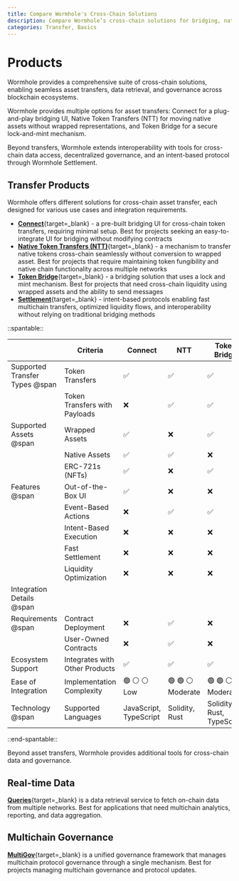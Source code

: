 ```yaml
---
title: Compare Wormhole's Cross-Chain Solutions
description: Compare Wormhole’s cross-chain solutions for bridging, native transfers, data queries, and governance to enable seamless blockchain interoperability.
categories: Transfer, Basics
---
```


# Products 

Wormhole provides a comprehensive suite of cross-chain solutions, enabling seamless asset transfers, data retrieval, and governance across blockchain ecosystems.

Wormhole provides multiple options for asset transfers: Connect for a plug-and-play bridging UI, Native Token Transfers (NTT) for moving native assets without wrapped representations, and Token Bridge for a secure lock-and-mint mechanism.

Beyond transfers, Wormhole extends interoperability with tools for cross-chain data access, decentralized governance, and an intent-based protocol through Wormhole Settlement.

## Transfer Products

Wormhole offers different solutions for cross-chain asset transfer, each designed for various use cases and integration requirements.

- [**Connect**](/docs/build/transfers/connect/overview/){target=\_blank} - a pre-built bridging UI for cross-chain token transfers, requiring minimal setup. Best for projects seeking an easy-to-integrate UI for bridging without modifying contracts
- [**Native Token Transfers (NTT)**](/docs/learn/transfers/native-token-transfers/overview/){target=\_blank} - a mechanism to transfer native tokens cross-chain seamlessly without conversion to wrapped asset. Best for projects that require maintaining token fungibility and native chain functionality across multiple networks
- [**Token Bridge**](/docs/learn/transfers/token-bridge/){target=\_blank} - a bridging solution that uses a lock and mint mechanism. Best for projects that need cross-chain liquidity using wrapped assets and the ability to send messages
- [**Settlement**](/docs/learn/messaging/wormhole-settlement/overview/){target=\_blank} - intent-based protocols enabling fast multichain transfers, optimized liquidity flows, and interoperability without relying on traditional bridging methods

<div markdown class="full-width">

::spantable::

|                                | Criteria                              | Connect            | NTT                | Token Bridge       | Settlement         |
|--------------------------------|---------------------------------------|--------------------|--------------------|--------------------|--------------------|
| Supported Transfer Types @span | Token Transfers                       | :white_check_mark: | :white_check_mark: | :white_check_mark: | :white_check_mark: |
|                                | Token Transfers with Payloads         | :x:                | :white_check_mark: | :white_check_mark: | :white_check_mark: |
| Supported Assets @span         | Wrapped Assets                        | :white_check_mark: | :x:                | :white_check_mark: | :white_check_mark: |
|                                | Native Assets                         | :white_check_mark: | :white_check_mark: | :x:                | :white_check_mark: |
|                                | ERC-721s (NFTs)                       | :white_check_mark: | :x:                | :white_check_mark: | :white_check_mark: |
| Features @span                 | Out-of-the-Box UI                     | :white_check_mark: | :x:                | :x:                | :white_check_mark: |
|                                | Event-Based Actions                   | :x:                | :white_check_mark: | :white_check_mark: | :x:                |
|                                | Intent-Based Execution                | :x:                | :x:                | :x:                | :white_check_mark: |
|                                | Fast Settlement                       | :x:                | :x:                | :x:                | :white_check_mark: |
|                                | Liquidity Optimization                | :x:                | :x:                | :x:                | :white_check_mark: |
| Integration Details @span      |                                       |                    |                    |                    |                    |
| Requirements @span             | Contract Deployment                   | :x:                | :white_check_mark: | :x:                |:white_check_mark:  |
|                                | User-Owned Contracts                  | :x:                | :white_check_mark: | :x:                |:x:                |
| Ecosystem Support              | Integrates with Other Products        | :white_check_mark: | :white_check_mark: | :white_check_mark: |:white_check_mark: |
| Ease of Integration            | Implementation Complexity             | :green_circle: :white_circle: :white_circle: <br> Low | :green_circle: :green_circle: :white_circle: <br> Moderate | :green_circle: :green_circle: :white_circle: <br> Moderate |:green_circle: :white_circle: :white_circle: <br> Low |
| Technology @span               | Supported Languages                   | JavaScript, TypeScript | Solidity, Rust | Solidity, Rust, TypeScript | TypeScript |

::end-spantable::

</div>

Beyond asset transfers, Wormhole provides additional tools for cross-chain data and governance.

## Real-time Data

[**Queries**](/docs/build/queries/overview/){target=\_blank} is a data retrieval service to fetch on-chain data from multiple networks. Best for applications that need multichain analytics, reporting, and data aggregation.

## Multichain Governance

[**MultiGov**](/docs/learn/governance/overview/){target=\_blank} is a unified governance framework that manages multichain protocol governance through a single mechanism. Best for projects managing multichain governance and protocol updates.